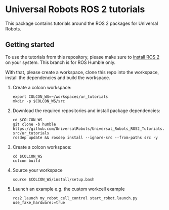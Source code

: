 # Universal Robots ROS 2 tutorials
This package contains tutorials around the ROS 2 packages for Universal Robots.

## Getting started
To use the tutorials from this repository, please make sure to [install ROS
2](https://docs.ros.org/en/humble/Installation.html) on your system. This branch is for ROS Humble
only.

With that, please create a workspace, clone this repo into the workspace, install the dependencies
and build the workspace.

1. Create a colcon workspace:
   ```
   export COLCON_WS=~/workspaces/ur_tutorials
   mkdir -p $COLCON_WS/src
   ```

1. Download the required repositories and install package dependencies:
   ```
   cd $COLCON_WS
   git clone -b humble https://github.com/UniversalRobots/Universal_Robots_ROS2_Tutorials.git src/ur_tutorials
   rosdep update && rosdep install --ignore-src --from-paths src -y
   ```

1. Create a colcon workspace:
   ```
   cd $COLCON_WS
   colcon build
   ```

1. Source your workspace
   ```
   source $COLCON_WS/install/setup.bash
   ```

1. Launch an example
   e.g. the custom workcell example
   ```
   ros2 launch my_robot_cell_control start_robot.launch.py use_fake_hardware:=true
   ```

